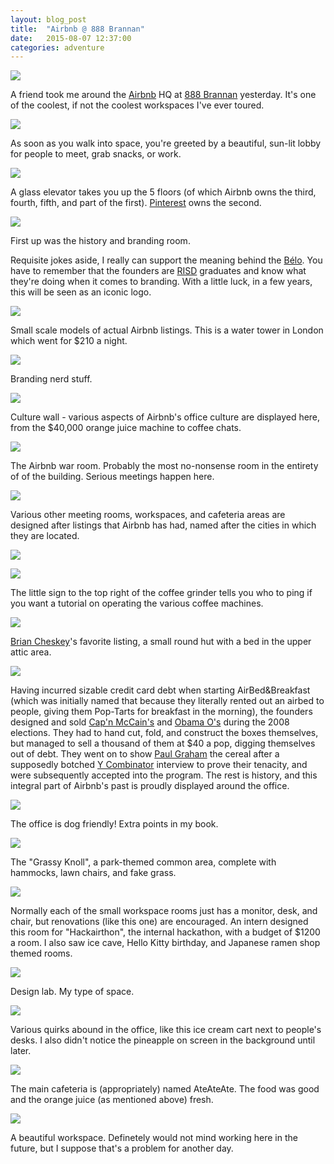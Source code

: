 ```yaml
---
layout: blog_post
title:  "Airbnb @ 888 Brannan"
date:   2015-08-07 12:37:00
categories: adventure
---
```

![][August-7-17]

A friend took me around the [Airbnb](https://airbnb.com) HQ at [888 Brannan](http://888brannan.com/) yesterday. It's one of the coolest, if not the coolest workspaces I've ever toured.

![][August-7-19]

As soon as you walk into space, you're greeted by a beautiful, sun-lit lobby for people to meet, grab snacks, or work.

![][August-7-18]

A glass elevator takes you up the 5 floors (of which Airbnb owns the third, fourth, fifth, and part of the first). [Pinterest](https://www.pinterest.com/) owns the second.

![][August-7-20]

First up was the history and branding room.

Requisite jokes aside, I really can support the meaning behind the [Bélo](http://blog.airbnb.com/belong-anywhere/). You have to remember that the founders are [RISD](http://www.risd.edu/) graduates and know what they're doing when it comes to branding. With a little luck, in a few years, this will be seen as an iconic logo.

![][August-7-1]

Small scale models of actual Airbnb listings. This is a water tower in London which went for $210 a night.

![][August-7-2]

Branding nerd stuff.

![][August-7-5]

Culture wall - various aspects of Airbnb's office culture are displayed here, from the $40,000 orange juice machine to coffee chats.

![][August-7-3]

The Airbnb war room. Probably the most no-nonsense room in the entirety of of the building. Serious meetings happen here.

![][August-7-6]

Various other meeting rooms, workspaces, and cafeteria areas are designed after listings that Airbnb has had, named after the cities in which they are located.

![][August-7-13]

![][August-7-4]

The little sign to the top right of the coffee grinder tells you who to ping if you want a tutorial on operating the various coffee machines.

![][August-7-8]

[Brian Cheskey](https://en.wikipedia.org/wiki/Brian_Chesky)'s favorite listing, a small round hut with a bed in the upper attic area.

![][August-7-7]

Having incurred sizable credit card debt when starting AirBed&Breakfast (which was initially named that because they literally rented out an airbed to people, giving them Pop-Tarts for breakfast in the morning), the founders designed and sold [Cap'n McCain's](https://www.airbnb.com/capnmccains) and [Obama O's](https://www.airbnb.com/obamaos) during the 2008 elections. They had to hand cut, fold, and construct the boxes themselves, but managed to sell a thousand of them at $40 a pop, digging themselves out of debt. They went on to show [Paul Graham](https://en.wikipedia.org/wiki/Paul_Graham_%28computer_programmer%29) the cereal after a supposedly botched [Y Combinator](http://www.ycombinator.com/) interview to prove their tenacity, and were subsequently accepted into the program. The rest is history, and this integral part of Airbnb's past is proudly displayed around the office.

![][August-7-9]

The office is dog friendly! Extra points in my book.

![][August-7-10]

The "Grassy Knoll", a park-themed common area, complete with hammocks, lawn chairs, and fake grass.

![][August-7-11]

Normally each of the small workspace rooms just has a monitor, desk, and chair, but renovations (like this one) are encouraged. An intern designed this room for "Hackairthon", the internal hackathon, with a budget of $1200 a room. I also saw ice cave, Hello Kitty birthday, and Japanese ramen shop themed rooms.

![][August-7-12]

Design lab. My type of space.

![][August-7-14]

Various quirks abound in the office, like this ice cream cart next to people's desks. I also didn't notice the pineapple on screen in the background until later.

![][August-7-15]

The main cafeteria is (appropriately) named AteAteAte. The food was good and the orange juice (as mentioned above) fresh.

![][August-7-16]

A beautiful workspace. Definetely would not mind working here in the future, but I suppose that's a problem for another day.

[August-7-1]: https://raw.githubusercontent.com/echiou/echiou.github.io-images/master/August-7/August-7-1.jpg
[August-7-2]: https://raw.githubusercontent.com/echiou/echiou.github.io-images/master/August-7/August-7-2.jpg
[August-7-3]: https://raw.githubusercontent.com/echiou/echiou.github.io-images/master/August-7/August-7-3.jpg
[August-7-4]: https://raw.githubusercontent.com/echiou/echiou.github.io-images/master/August-7/August-7-4.jpg
[August-7-5]: https://raw.githubusercontent.com/echiou/echiou.github.io-images/master/August-7/August-7-5.jpg
[August-7-6]: https://raw.githubusercontent.com/echiou/echiou.github.io-images/master/August-7/August-7-6.jpg
[August-7-7]: https://raw.githubusercontent.com/echiou/echiou.github.io-images/master/August-7/August-7-7.jpg
[August-7-8]: https://raw.githubusercontent.com/echiou/echiou.github.io-images/master/August-7/August-7-8.jpg
[August-7-9]: https://raw.githubusercontent.com/echiou/echiou.github.io-images/master/August-7/August-7-9.jpg
[August-7-10]: https://raw.githubusercontent.com/echiou/echiou.github.io-images/master/August-7/August-7-10.jpg
[August-7-11]: https://raw.githubusercontent.com/echiou/echiou.github.io-images/master/August-7/August-7-11.jpg
[August-7-12]: https://raw.githubusercontent.com/echiou/echiou.github.io-images/master/August-7/August-7-12.jpg
[August-7-13]: https://raw.githubusercontent.com/echiou/echiou.github.io-images/master/August-7/August-7-13.jpg
[August-7-14]: https://raw.githubusercontent.com/echiou/echiou.github.io-images/master/August-7/August-7-14.jpg
[August-7-15]: https://raw.githubusercontent.com/echiou/echiou.github.io-images/master/August-7/August-7-15.jpg
[August-7-16]: https://raw.githubusercontent.com/echiou/echiou.github.io-images/master/August-7/August-7-16.jpg
[August-7-17]: https://raw.githubusercontent.com/echiou/echiou.github.io-images/master/August-7/August-7-17.jpg
[August-7-18]: https://raw.githubusercontent.com/echiou/echiou.github.io-images/master/August-7/August-7-18.jpg
[August-7-19]: https://raw.githubusercontent.com/echiou/echiou.github.io-images/master/August-7/August-7-19.jpg
[August-7-20]: https://raw.githubusercontent.com/echiou/echiou.github.io-images/master/August-7/August-7-20.jpg

